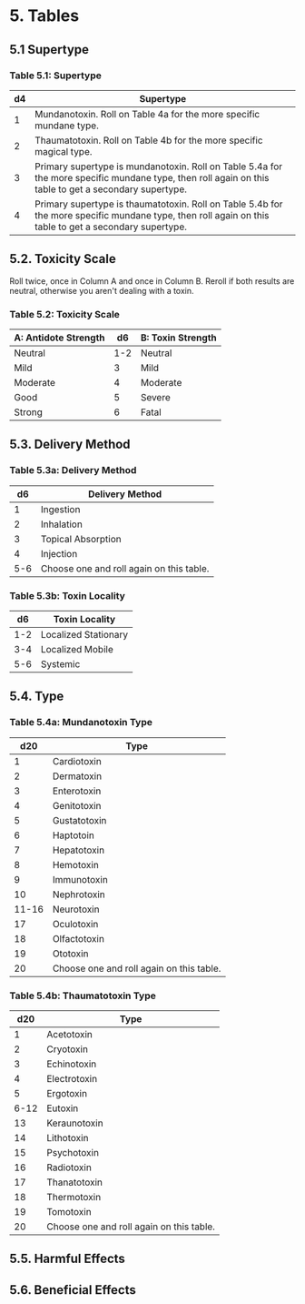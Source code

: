 # 5. Tables

## 5.1 Supertype
### Table 5.1: Supertype

|d4|Supertype|
|----|---------|
|1|Mundanotoxin. Roll on Table 4a for the more specific mundane type.|
|2|Thaumatotoxin. Roll on Table 4b for the more specific magical type.|
|3|Primary supertype is mundanotoxin. Roll on Table 5.4a for the more specific mundane type, then roll again on this table to get a secondary supertype.|
|4|Primary supertype is thaumatotoxin. Roll on Table 5.4b for the more specific mundane type, then roll again on this table to get a secondary supertype.|

## 5.2. Toxicity Scale

Roll twice, once in Column A and once in Column B. Reroll if both results are neutral, otherwise you aren't dealing with a toxin.

### Table 5.2: Toxicity Scale

|A: Antidote Strength|d6|B: Toxin Strength|
|--------------------|--|-----------------|
|Neutral|1-2|Neutral|
|Mild|3|Mild|
|Moderate|4|Moderate|
|Good|5|Severe|
|Strong|6|Fatal|

## 5.3. Delivery Method
### Table 5.3a: Delivery Method
|d6|Delivery Method|
|--|---------------|
|1|Ingestion|
|2|Inhalation|
|3|Topical Absorption|
|4|Injection|
|5-6|Choose one and roll again on this table.|

### Table 5.3b: Toxin Locality
|d6|Toxin Locality|
|--|-----------------|
|1-2|Localized Stationary|
|3-4|Localized Mobile|
|5-6|Systemic|

## 5.4. Type
### Table 5.4a: Mundanotoxin Type

|d20|Type|
|---|----|
|1|Cardiotoxin|
|2|Dermatoxin|
|3|Enterotoxin|
|4|Genitotoxin|
|5|Gustatotoxin|
|6|Haptotoin|
|7|Hepatotoxin|
|8|Hemotoxin|
|9|Immunotoxin|
|10|Nephrotoxin|
|11-16|Neurotoxin|
|17|Oculotoxin|
|18|Olfactotoxin|
|19|Ototoxin|
|20|Choose one and roll again on this table.|

### Table 5.4b: Thaumatotoxin Type

|d20|Type|
|---|----|
|1|Acetotoxin|
|2|Cryotoxin|
|3|Echinotoxin|
|4|Electrotoxin|
|5|Ergotoxin|
|6-12|Eutoxin|
|13|Keraunotoxin|
|14|Lithotoxin|
|15|Psychotoxin|
|16|Radiotoxin|
|17|Thanatotoxin|
|18|Thermotoxin|
|19|Tomotoxin|
|20|Choose one and roll again on this table.|

## 5.5. Harmful Effects

## 5.6. Beneficial Effects
